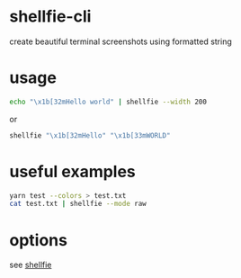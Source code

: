 # shellfie-cli
create beautiful terminal screenshots using formatted string

# usage
```bash
echo "\x1b[32mHello world" | shellfie --width 200
```
or
```bash
shellfie "\x1b[32mHello" "\x1b[33mWORLD"
```

# useful examples
```bash
yarn test --colors > test.txt
cat test.txt | shellfie --mode raw
```

# options

see [shellfie](https://github.com/tool3/shellfie)